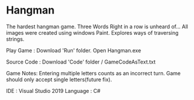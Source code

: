 # Hangman
The hardest hangman game. Three Words Right in a row is unheard of...
All images were created using windows Paint. Explores ways of traversing strings.

Play Game : Download 'Run' folder. Open Hangman.exe

Source Code : Download 'Code' folder / GameCodeAsText.txt

Game Notes: Entering multiple letters counts as an incorrect turn. Game should only accept single letters(future fix).

IDE : Visual Studio 2019
Language : C#


